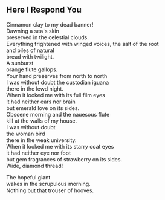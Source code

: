 Here I Respond You
------------------
Cinnamon clay to my dead banner!  
Dawning a sea's skin  
preserved in the celestial clouds.  
Everything frightened with winged voices, the salt of the root  
and piles of natural  
bread with twilight.  
A sunburst  
orange flute gallops.  
Your hand preserves from north to north  
I was without doubt the custodian iguana  
there in the lewd night.  
When it looked me with its full film eyes  
it had neither ears nor brain  
but emerald love on its sides.  
Obscene morning and the nauesous flute  
kill at the walls of my house.  
I was without doubt  
the woman bird  
there in the weak university.  
When it looked me with its starry coat eyes  
it had neither eye nor foot  
but gem fragrances of strawberry on its sides.  
Wide, diamond thread!  
  
The hopeful giant  
wakes in the scrupulous morning.  
Nothing but that trouser of hooves.  
